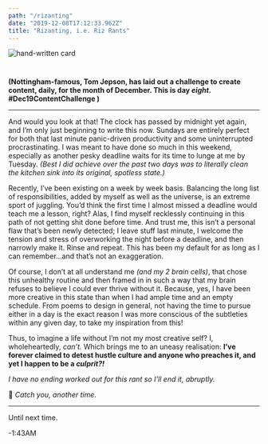 ```yaml
---
path: "/rizanting"
date: "2019-12-08T17:12:33.962Z"
title: "Rizanting, i.e. Riz Rants"
---
```


<img src="/blog/rant.png" alt="hand-written card" style="margin: 0px 0 40px; display: block; max-width: 100%;" />


**(Nottingham-famous, Tom Jepson, has laid out a challenge to create content, daily, for the month of December. This is day _eight_. #Dec19ContentChallenge )**    
<hr/>   


And would you look at that! The clock has passed by midnight yet again, and I’m only just beginning to write this now. Sundays are entirely perfect for both that last minute panic-driven productivity and some uninterrupted procrastinating. I was meant to have done so much in this weekend, especially as another pesky deadline waits for its time to lunge at me by Tuesday. _(Best I did achieve over the past two days was to literally clean the kitchen sink into its original, spotless state.)_  


Recently, I’ve been existing on a week by week basis. Balancing the long list of responsibilities, added by myself as well as the universe, is an extreme sport of juggling. You’d think the first time I almost missed a deadline would teach me a lesson, right? Alas, I find myself recklessly continuing in this path of not getting shit done before time. And trust me, this isn’t a personal flaw that’s been newly detected; I leave stuff last minute, I welcome the tension and stress of overworking the night before a deadline, and then narrowly make it. Rinse and repeat. This has been my default for as long as I can remember…and that’s not an exaggeration.   


Of course, I don’t at all understand me _(and my 2 brain cells)_, that chose this unhealthy routine and then framed in in such a way that my brain refuses to believe I could ever thrive without it. Because, yes, I have been more creative in this state than when I had ample time and an empty schedule. From poems to design in general, not having the time to pursue either in a day is the exact reason I was more conscious of the subtleties within any given day, to take my inspiration from this!  


Thus, to imagine a life without I’m not my most creative self? I, wholeheartedly, _can’t._ Which brings me to an uneasy realisation: **I’ve forever claimed to detest hustle culture and anyone who preaches it, and yet I happen to be a _culprit?!_**  


_I have no ending worked out for this rant so I’ll end it, abruptly._  


👋 _Catch you, another time._  




<hr>  


Until next time.  

-1:43AM